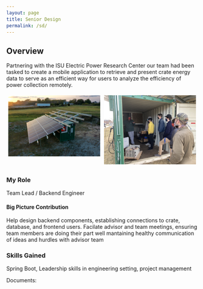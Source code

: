 ```yaml
---
layout: page
title: Senior Design
permalink: /sd/
---
```


## Overview
Partnering with the ISU Electric Power Research Center our team had been tasked to create a mobile application to retrieve and present crate energy data to serve as an efficient way for users to analyze the efficiency of power collection remotely.

<div style="display:flex;">
  <div style="flex:50%;padding:5px;">
    <img src="/images/crate_pic.png">
  </div>
  <div style="flex:50%;padding:5px;">
    <img src="/images/crateVisit3.jpg">
  </div>
</div>


### My Role
Team Lead / Backend Engineer

#### Big Picture Contribution
Help design backend components, establishing connections to crate, database, and frontend users. Facilate advisor and team meetings, ensuring team members are doing their part well mantaining healthy communication of ideas and hurdles with advisor team

### Skills Gained
Spring Boot, Leadership skills in engineering setting, project management

Documents:
